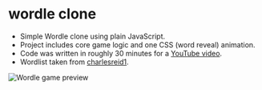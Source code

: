 # wordle clone

- Simple Wordle clone using plain JavaScript.
- Project includes core game logic and one CSS (word reveal) animation.
- Code was written in roughly 30 minutes for a [YouTube video](https://www.youtube.com/watch?v=oKM2nQdQkIU).
- Wordlist taken from [charlesreid1](https://github.com/charlesreid1/five-letter-words).

![Wordle game preview](https://miro.medium.com/max/796/0*RetBLVKkb5LQOMSj.gif)
